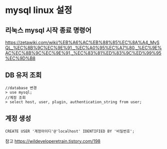 # mysql linux 설정

## 리눅스 mysql 시작 종료 명령어
https://zetawiki.com/wiki/%EB%A6%AC%EB%88%85%EC%8A%A4_MySQL_%EC%8B%9C%EC%9E%91,_%EC%A0%95%EC%A7%80,_%EC%9E%AC%EC%8B%9C%EC%9E%91,_%EC%83%81%ED%83%9C%ED%99%95%EC%9D%B8


## DB 유저 조회

```
//database 변경 
> use mysql; 
//계정 조회 
> select host, user, plugin, authentication_string from user;
```



## 계정 생성

```
CREATE USER '계정아이디'@'localhost' IDENTIFIED BY '비밀번호';
```

참고
https://wildeveloperetrain.tistory.com/198
